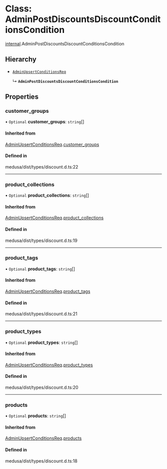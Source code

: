# Class: AdminPostDiscountsDiscountConditionsCondition

[internal](../modules/internal-6.md).AdminPostDiscountsDiscountConditionsCondition

## Hierarchy

- [`AdminUpsertConditionsReq`](internal-6.AdminUpsertConditionsReq.md)

  ↳ **`AdminPostDiscountsDiscountConditionsCondition`**

## Properties

### customer\_groups

• `Optional` **customer\_groups**: `string`[]

#### Inherited from

[AdminUpsertConditionsReq](internal-6.AdminUpsertConditionsReq.md).[customer_groups](internal-6.AdminUpsertConditionsReq.md#customer_groups)

#### Defined in

medusa/dist/types/discount.d.ts:22

___

### product\_collections

• `Optional` **product\_collections**: `string`[]

#### Inherited from

[AdminUpsertConditionsReq](internal-6.AdminUpsertConditionsReq.md).[product_collections](internal-6.AdminUpsertConditionsReq.md#product_collections)

#### Defined in

medusa/dist/types/discount.d.ts:19

___

### product\_tags

• `Optional` **product\_tags**: `string`[]

#### Inherited from

[AdminUpsertConditionsReq](internal-6.AdminUpsertConditionsReq.md).[product_tags](internal-6.AdminUpsertConditionsReq.md#product_tags)

#### Defined in

medusa/dist/types/discount.d.ts:21

___

### product\_types

• `Optional` **product\_types**: `string`[]

#### Inherited from

[AdminUpsertConditionsReq](internal-6.AdminUpsertConditionsReq.md).[product_types](internal-6.AdminUpsertConditionsReq.md#product_types)

#### Defined in

medusa/dist/types/discount.d.ts:20

___

### products

• `Optional` **products**: `string`[]

#### Inherited from

[AdminUpsertConditionsReq](internal-6.AdminUpsertConditionsReq.md).[products](internal-6.AdminUpsertConditionsReq.md#products)

#### Defined in

medusa/dist/types/discount.d.ts:18

